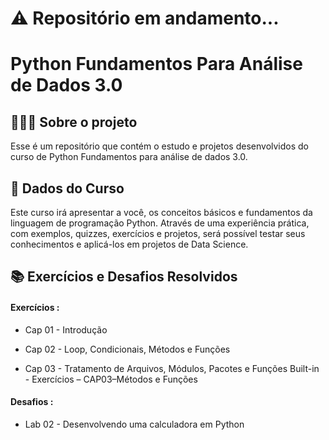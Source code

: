 # ⚠ Repositório em andamento...

# Python Fundamentos Para Análise de Dados 3.0

## 👩🏾‍💻 Sobre o projeto

Esse é um repositório que contém o estudo e projetos desenvolvidos do curso de Python Fundamentos para análise de dados 3.0.

## 🎲 Dados do Curso

Este curso irá apresentar a você, os conceitos básicos e fundamentos da linguagem de programação Python. Através de uma experiência prática, com exemplos, quizzes, exercícios e projetos, será possível testar seus conhecimentos e aplicá-los em projetos de Data Science.

## 📚 Exercícios e Desafios Resolvidos

#### Exercícios :

- Cap 01 - Introdução 

- Cap 02 - Loop, Condicionais, Métodos  e Funções 

- Cap 03 - Tratamento de Arquivos, Módulos, Pacotes e Funções Built-in   -  Exercícios – CAP03–Métodos e Funções

#### Desafios :

- Lab 02 - Desenvolvendo uma calculadora em Python

